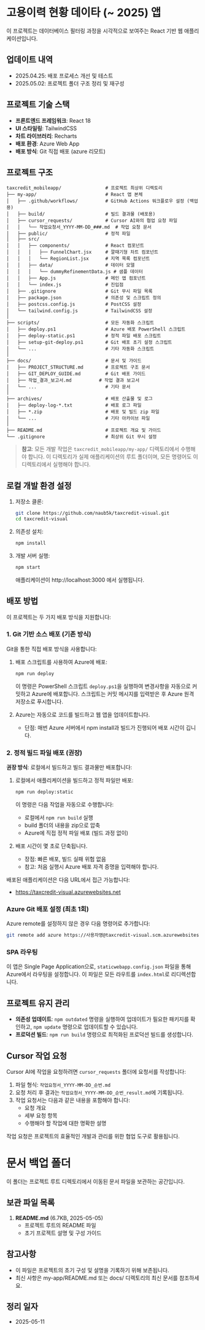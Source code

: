 # 고용이력 현황 데이타 (~ 2025) 앱

이 프로젝트는 데이터베이스 필터링 과정을 시각적으로 보여주는 React 기반 웹 애플리케이션입니다.

<!-- 배포 테스트용 변경 - 2025.04.25 -->
<!-- 테스트 2 - 명확한 변경 추가 -->

## 업데이트 내역
- 2025.04.25: 배포 프로세스 개선 및 테스트
- 2025.05.02: 프로젝트 폴더 구조 정리 및 재구성

## 프로젝트 기술 스택

- **프론트엔드 프레임워크**: React 18
- **UI 스타일링**: TailwindCSS
- **차트 라이브러리**: Recharts
- **배포 환경**: Azure Web App
- **배포 방식**: Git 직접 배포 (azure 리모트)

## 프로젝트 구조

```
taxcredit_mobileapp/                # 프로젝트 최상위 디렉토리
├── my-app/                         # React 앱 본체
│   ├── .github/workflows/          # GitHub Actions 워크플로우 설정 (백업용)
│   ├── build/                      # 빌드 결과물 (배포용)
│   ├── cursor_requests/            # Cursor AI와의 협업 요청 파일
│   │   └── 작업요청서_YYYY-MM-DD_###.md  # 작업 요청 문서
│   ├── public/                     # 정적 파일
│   ├── src/
│   │   ├── components/             # React 컴포넌트
│   │   │   ├── FunnelChart.jsx     # 깔때기형 차트 컴포넌트
│   │   │   └── RegionList.jsx      # 지역 목록 컴포넌트
│   │   ├── data/                   # 데이터 모델
│   │   │   └── dummyRefinementData.js # 샘플 데이터
│   │   ├── App.js                  # 메인 앱 컴포넌트
│   │   └── index.js                # 진입점
│   ├── .gitignore                  # Git 무시 파일 목록
│   ├── package.json                # 의존성 및 스크립트 정의
│   ├── postcss.config.js           # PostCSS 설정
│   └── tailwind.config.js          # TailwindCSS 설정
│
├── scripts/                        # 모든 자동화 스크립트
│   ├── deploy.ps1                  # Azure 배포 PowerShell 스크립트
│   ├── deploy-static.ps1           # 정적 파일 배포 스크립트
│   ├── setup-git-deploy.ps1        # Git 배포 초기 설정 스크립트
│   └── ...                         # 기타 자동화 스크립트
│
├── docs/                           # 문서 및 가이드
│   ├── PROJECT_STRUCTURE.md        # 프로젝트 구조 문서
│   ├── GIT_DEPLOY_GUIDE.md         # Git 배포 가이드
│   ├── 작업_결과_보고서.md          # 작업 결과 보고서
│   └── ...                         # 기타 문서
│
├── archives/                       # 배포 산출물 및 로그
│   ├── deploy-log-*.txt            # 배포 로그 파일
│   ├── *.zip                       # 배포 및 빌드 zip 파일
│   └── ...                         # 기타 아카이브 파일
│
├── README.md                       # 프로젝트 개요 및 가이드
└── .gitignore                      # 최상위 Git 무시 설정
```

> **참고**: 모든 개발 작업은 `taxcredit_mobileapp/my-app/` 디렉토리에서 수행해야 합니다.
> 이 디렉토리가 실제 애플리케이션의 루트 폴더이며, 모든 명령어도 이 디렉토리에서 실행해야 합니다.

## 로컬 개발 환경 설정

1. 저장소 클론:
   ```bash
   git clone https://github.com/naub5k/taxcredit-visual.git
   cd taxcredit-visual
   ```

2. 의존성 설치:
   ```bash
   npm install
   ```

3. 개발 서버 실행:
   ```bash
   npm start
   ```
   애플리케이션이 http://localhost:3000 에서 실행됩니다.

## 배포 방법

이 프로젝트는 두 가지 배포 방식을 지원합니다:

### 1. Git 기반 소스 배포 (기존 방식)

Git을 통한 직접 배포 방식을 사용합니다:

1. 배포 스크립트를 사용하여 Azure에 배포:
   ```bash
   npm run deploy
   ```
   이 명령은 PowerShell 스크립트 `deploy.ps1`을 실행하여 변경사항을 자동으로 커밋하고 Azure에 배포합니다.
   스크립트는 커밋 메시지를 입력받은 후 Azure 원격 저장소로 푸시합니다.

2. Azure는 자동으로 코드를 빌드하고 웹 앱을 업데이트합니다.
   - 단점: 매번 Azure 서버에서 npm install과 빌드가 진행되어 배포 시간이 깁니다.

### 2. 정적 빌드 파일 배포 (권장)

**권장 방식**: 로컬에서 빌드하고 빌드 결과물만 배포합니다:

1. 로컬에서 애플리케이션을 빌드하고 정적 파일만 배포:
   ```bash
   npm run deploy:static
   ```
   이 명령은 다음 작업을 자동으로 수행합니다:
   - 로컬에서 `npm run build` 실행
   - build 폴더의 내용을 zip으로 압축
   - Azure에 직접 정적 파일 배포 (빌드 과정 없이)

2. 배포 시간이 몇 초로 단축됩니다.
   - 장점: 빠른 배포, 빌드 실패 위험 없음
   - 참고: 처음 실행시 Azure 배포 자격 증명을 입력해야 합니다.

배포된 애플리케이션은 다음 URL에서 접근 가능합니다:
- https://taxcredit-visual.azurewebsites.net

### Azure Git 배포 설정 (최초 1회)

Azure remote를 설정하지 않은 경우 다음 명령어로 추가합니다:
```bash
git remote add azure https://사용자명@taxcredit-visual.scm.azurewebsites.net/taxcredit-visual.git
```

### SPA 라우팅

이 앱은 Single Page Application으로, `staticwebapp.config.json` 파일을 통해 Azure에서 라우팅을 설정합니다. 이 파일은 모든 라우트를 `index.html`로 리디렉션합니다.

## 프로젝트 유지 관리

- **의존성 업데이트**: `npm outdated` 명령을 실행하여 업데이트가 필요한 패키지를 확인하고, `npm update` 명령으로 업데이트할 수 있습니다.
- **프로덕션 빌드**: `npm run build` 명령으로 최적화된 프로덕션 빌드를 생성합니다. 

## Cursor 작업 요청

Cursor AI에 작업을 요청하려면 `cursor_requests` 폴더에 요청서를 작성합니다:

1. 파일 형식: `작업요청서_YYYY-MM-DD_순번.md`
2. 요청 처리 후 결과는 `작업요청서_YYYY-MM-DD_순번_result.md`에 기록됩니다.
3. 작업 요청서는 다음과 같은 내용을 포함해야 합니다:
   - 요청 개요
   - 세부 요청 항목
   - 수행해야 할 작업에 대한 명확한 설명

작업 요청은 프로젝트의 효율적인 개발과 관리를 위한 협업 도구로 활용됩니다. 

# 문서 백업 폴더

이 폴더는 프로젝트 루트 디렉토리에서 이동된 문서 파일을 보관하는 공간입니다.

## 보관 파일 목록

1. **README.md** (6.7KB, 2025-05-05)
   - 프로젝트 루트의 README 파일
   - 초기 프로젝트 설명 및 구성 가이드

## 참고사항

- 이 파일은 프로젝트의 초기 구성 및 설명을 기록하기 위해 보존됩니다.
- 최신 사항은 my-app/README.md 또는 docs/ 디렉토리의 최신 문서를 참조하세요.

## 정리 일자
- 2025-05-11 